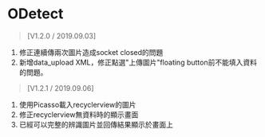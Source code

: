 # ODetect

> [V1.2.0 / 2019.09.03]
1. 修正連續傳兩次圖片造成socket closed的問題
2. 新增data_upload XML，修正點選"上傳圖片"floating button前不能填入資料的問題。

> [V1.2.1 / 2019.09.06]
1. 使用Picasso載入recyclerview的圖片
2. 修正recyclerview無資料時的顯示畫面
3. 已經可以完整的辨識圖片並回傳結果顯示於畫面上
